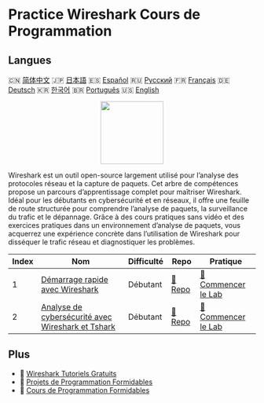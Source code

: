 # Practice Wireshark Cours de Programmation

## Langues

🇨🇳 [简体中文](README_zh.md) 🇯🇵 [日本語](README_ja.md) 🇪🇸 [Español](README_es.md) 🇷🇺 [Русский](README_ru.md) 🇫🇷 [Français](README_fr.md) 🇩🇪 [Deutsch](README_de.md) 🇰🇷 [한국어](README_ko.md) 🇧🇷 [Português](README_pt.md) 🇺🇸 [English](README.md) 

<div align="center">
<img width="128px" src="https://file.labex.io/path/OuFutztV2dPZ.png">
</div>

Wireshark est un outil open-source largement utilisé pour l’analyse des protocoles réseau et la capture de paquets. Cet arbre de compétences propose un parcours d’apprentissage complet pour maîtriser Wireshark. Idéal pour les débutants en cybersécurité et en réseaux, il offre une feuille de route structurée pour comprendre l’analyse de paquets, la surveillance du trafic et le dépannage. Grâce à des cours pratiques sans vidéo et des exercices pratiques dans un environnement d’analyse de paquets, vous acquerrez une expérience concrète dans l’utilisation de Wireshark pour disséquer le trafic réseau et diagnostiquer les problèmes.

|   Index | Nom                                                                                                                               | Difficulté   | Repo                                                                                      | Pratique                                                                                            |
|---------|-----------------------------------------------------------------------------------------------------------------------------------|--------------|-------------------------------------------------------------------------------------------|-----------------------------------------------------------------------------------------------------|
|       1 | [Démarrage rapide avec Wireshark](https://labex.io/fr/courses/quick-start-with-wireshark)                                         | Débutant     | [🔗 Repo](https://github.com/labex-labs/quick-start-with-wireshark)                       | [🚀 Commencer le Lab](https://labex.io/fr/courses/quick-start-with-wireshark)                       |
|       2 | [Analyse de cybersécurité avec Wireshark et Tshark](https://labex.io/fr/courses/cybersecurity-analysis-with-wireshark-and-tshark) | Débutant     | [🔗 Repo](https://github.com/labex-labs/cybersecurity-analysis-with-wireshark-and-tshark) | [🚀 Commencer le Lab](https://labex.io/fr/courses/cybersecurity-analysis-with-wireshark-and-tshark) |

## Plus

- 🔗 [Wireshark Tutoriels Gratuits](https://github.com/labex-labs/wireshark-free-tutorials)
- 🔗 [Projets de Programmation Formidables](https://github.com/labex-labs/awesome-programming-projects)
- 🔗 [Cours de Programmation Formidables](https://github.com/labex-labs/awesome-programming-courses)

